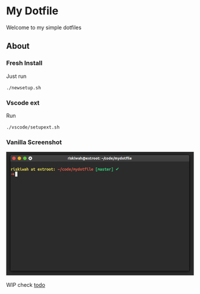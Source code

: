 # My Dotfile
Welcome to my simple dotfiles


## About

### Fresh Install
Just run
```
./newsetup.sh
```

### Vscode ext
Run
```
./vscode/setupext.sh
```
### Vanilla Screenshot
![ss](/img/ss.png)

WIP check [todo](todo.md)
